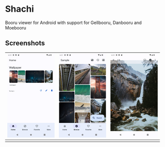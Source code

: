 # Shachi

Booru viewer for Android with support for Gellbooru, Danbooru and Moebooru

## Screenshots

| ![Home](.github/screenshots/home.jpg) | ![Browse](.github/screenshots/browse.jpg) | ![Post](.github/screenshots/post.jpg) |
| ------------------------------------- | ----------------------------------------- | ------------------------------------- |
|                                       |                                           |                                       |